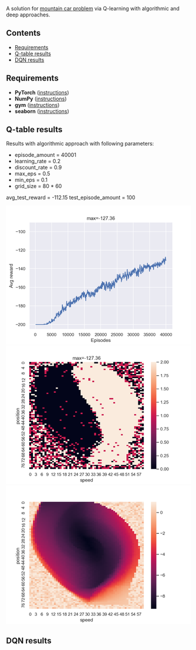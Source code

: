 A solution for [mountain car problem](https://gym.openai.com/envs/MountainCar-v0/) via Q-learning with algorithmic and deep approaches.

## Contents
* [Requirements](#requirements)
* [Q-table results](#q-table-results)
* [DQN results](#dqn-results)

## Requirements
* **PyTorch** ([instructions](https://pytorch.org/get-started/locally/))
* **NumPy** ([instructions](http://www.scipy.org/install.html))
* **gym** ([instructions](https://github.com/openai/gym#installation))
* **seaborn** ([instructions](https://seaborn.pydata.org/installing.html))

## Q-table results
Results with algorithmic approach with following parameters:

* episode_amount = 40001
* learning_rate = 0.2
* discount_rate = 0.9
* max_eps = 0.5
* min_eps = 0.1
* grid_size = 80 * 60

avg_test_reward = -112.15 test_episode_amount = 100

![](static/QL_episodes=40001_lr=0.2_dr=0.9_rt=modified_sc10_max_eps=0.5_min_eps=0.1.png)
![](static/Q_table_episodes=40001_lr=0.2_dr=0.9_rt=modified_sc10_max_eps=0.5_min_eps=0.1.png)
![](static/Q_table_episodes=40001_lr=0.2_dr=0.9_rt=modified_sc10_max_eps=0.5_min_eps=0.1_values.png)

## DQN results
